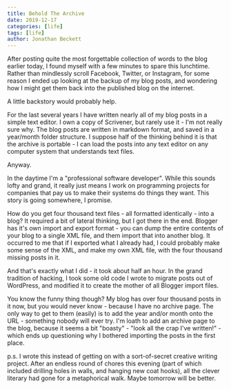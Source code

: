 ```yaml
---
title: Behold The Archive
date: 2019-12-17
categories: [life]
tags: [life]
author: Jonathan Beckett
---
```


After posting quite the most forgettable collection of words to the blog earlier today, I found myself with a few minutes to spare this lunchtime. Rather than mindlessly scroll Facebook, Twitter, or Instagram, for some reason I ended up looking at the backup of my blog posts, and wondering how I might get them back into the published blog on the internet.

A little backstory would probably help.

For the last several years I have written nearly all of my blog posts in a simple text editor. I own a copy of Scrivener, but rarely use it - I'm not really sure why. The blog posts are written in markdown format, and saved in a year/month folder structure. I suppose half of the thinking behind it is that the archive is portable - I can load the posts into any text editor on any computer system that understands text files.

Anyway.

In the daytime I'm a "professional software developer". While this sounds lofty and grand, it really just means I work on programming projects for companies that pay us to make their systems do things they want. This story is going somewhere, I promise.

How do you get four thousand text files - all formatted identically - into a blog? It required a bit of lateral thinking, but I got there in the end. Blogger has it's own import and export format - you can dump the entire contents of your blog to a single XML file, and them import that into another blog. It occurred to me that if I exported what I already had, I could probably make some sense of the XML, and make my own XML file, with the four thousand missing posts in it.

And that's exactly what I did - it took about half an hour. In the grand tradition of hacking, I took some old code I wrote to migrate posts out of WordPress, and modified it to create the mother of all Blogger import files.

You know the funny thing though? My blog has over four thousand posts in it now, but you would never know - because I have no archive page. The only way to get to them (easily) is to add the year and/or month onto the URL - something nobody will ever try. I'm loath to add an archive page to the blog, because it seems a bit "boasty" - "look all the crap I've written!" - which ends up questioning why I bothered importing the posts in the first place.

p.s. I wrote this instead of getting on with a sort-of-secret creative writing project. After an endless round of chores this evening (part of which included drilling holes in walls, and hanging new coat hooks), all the clever literary had gone for a metaphorical walk. Maybe tomorrow will be better.